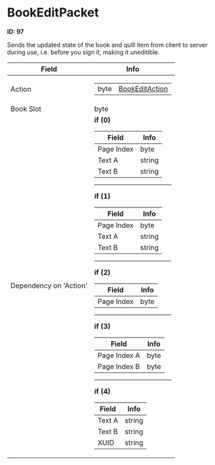 # BookEditPacket

__ID: 97__

Sends the updated state of the book and quill item from client to server during use, i.e. before you sign it, making it uneditible.

<table><thead><tr><th>Field</th><th>Info</th></tr></thead><tbody>
<tr><td>Action</td><td><table><tbody><tr><td>byte</td><td><a href="../enums/BookEditAction.md">BookEditAction</a></td></tr></tbody></table></td></tr>
<tr><td>Book Slot</td><td>byte</td></tr>
<tr><td>Dependency on 'Action'</td><td><b>if (0)</b><br>
  <table><thead><tr><th>Field</th><th>Info</th></tr></thead><tbody>
  <tr><td>Page Index</td><td>byte</td></tr>
  <tr><td>Text A</td><td>string</td></tr>
  <tr><td>Text B</td><td>string</td></tr>
  </tbody></table><hr>
  <b>if (1)</b><br>
  <table><thead><tr><th>Field</th><th>Info</th></tr></thead><tbody>
  <tr><td>Page Index</td><td>byte</td></tr>
  <tr><td>Text A</td><td>string</td></tr>
  <tr><td>Text B</td><td>string</td></tr>
  </tbody></table><hr>
  <b>if (2)</b><br>
  <table><thead><tr><th>Field</th><th>Info</th></tr></thead><tbody>
  <tr><td>Page Index</td><td>byte</td></tr>
  </tbody></table><hr>
  <b>if (3)</b><br>
  <table><thead><tr><th>Field</th><th>Info</th></tr></thead><tbody>
  <tr><td>Page Index A</td><td>byte</td></tr>
  <tr><td>Page Index B</td><td>byte</td></tr>
  </tbody></table><hr>
  <b>if (4)</b><br>
  <table><thead><tr><th>Field</th><th>Info</th></tr></thead><tbody>
  <tr><td>Text A</td><td>string</td></tr>
  <tr><td>Text B</td><td>string</td></tr>
  <tr><td>XUID</td><td>string</td></tr>
  </tbody></table></td></tr>
</tbody></table>